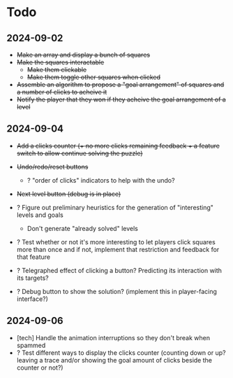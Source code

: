 # Todo

## 2024-09-02

- ~~Make an array and display a bunch of squares~~
- ~~Make the squares interactable~~
	- ~~Make them clickable~~
	- ~~Make them toggle other squares when clicked~~
- ~~Assemble an algorithm to propose a "goal arrangement" of squares and a number of clicks to acheive it~~
- ~~Notify the player that they won if they acheive the goal arrangement of a level~~

## 2024-09-04

- ~~Add a clicks counter (+ no more clicks remaining feedback + a feature switch to allow continue solving the puzzle)~~
- ~~Undo/redo/reset buttons~~ 
	- ? "order of clicks" indicators to help with the undo?
- ~~Next level button (debug is in place)~~

- ? Figure out preliminary heuristics for the generation of "interesting" levels and goals
	- Don't generate "already solved" levels
- ? Test whether or not it's more interesting to let players click squares more than once and if not, implement that restriction and feedback for that feature
- ? Telegraphed effect of clicking a button? Predicting its interaction with its targets?
- ? Debug button to show the solution? (implement this in player-facing interface?)

## 2024-09-06

- [tech] Handle the animation interruptions so they don't break when spammed
- ? Test different ways to display the clicks counter (counting down or up? leaving a trace and/or showing the goal amount of clicks beside the counter or not?)